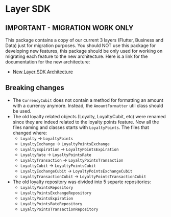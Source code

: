 # Layer SDK

## IMPORTANT - MIGRATION WORK ONLY

This package contains a copy of our current 3 layers (Flutter, Business and Data) just for migration purposes. You should NOT use this package for developing new features, this package should be only used for working on migrating each feature to the new architecture. Here is a link for the documentation for the new architecture:

- [New Layer SDK Architecture](https://outline.ubanquity.io/doc/layer-sdk-architecture-yv9Kg2nglh)

## Breaking changes

- The `CurrencyCubit` does not contain a method for formatting an amount with a currency anymore. Instead, the `AmountFormatter` util class should be used.
- The old loyalty related objects (Loyalty, LoyaltyCubit, etc) were renamed since they are indeed related to the loyalty points feature. Now all the files naming and classes starts with `LoyaltyPoints`. The files that changed where:
  - `Loyalty` -> `LoyaltyPoints`
  - `LoyaltyExchange` -> `LoyaltyPointsExchange`
  - `LoyaltyExpiration` -> `LoyaltyPointsExpiration`
  - `LoyaltyRate` -> `LoyaltyPointsRate`
  - `LoyaltyTransaction` -> `LoyaltyPointsTransaction`
  - `LoyaltyCubit` -> `LoyaltyPointsCubit`
  - `LoyaltyExchangeCubit` -> `LoyaltyPointsExchangeCubit`
  - `LoyaltyTransactionCubit` -> `LoyaltyPointsTransactionCubit`
- The old loyalty repository was divided into 5 separte repositories:
  - `LoyaltyPointsRepository`
  - `LoyaltyPointsExchangeRepository`
  - `LoyaltyPointsExpiration`
  - `LoyaltyPointsRateRepository`
  - `LoyaltyPointsTransactionRepository`
